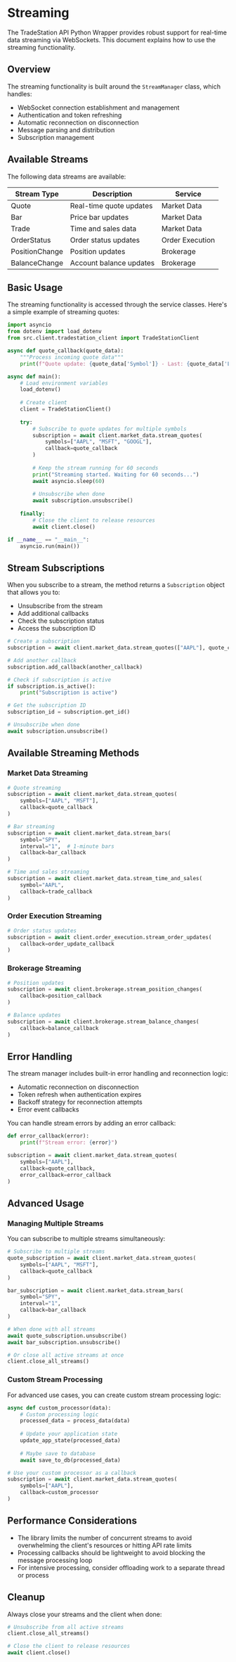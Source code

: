 # Streaming

The TradeStation API Python Wrapper provides robust support for real-time data streaming via WebSockets. This document explains how to use the streaming functionality.

## Overview

The streaming functionality is built around the `StreamManager` class, which handles:

- WebSocket connection establishment and management
- Authentication and token refreshing
- Automatic reconnection on disconnection
- Message parsing and distribution
- Subscription management

## Available Streams

The following data streams are available:

| Stream Type | Description | Service |
|-------------|-------------|---------|
| Quote | Real-time quote updates | Market Data |
| Bar | Price bar updates | Market Data |
| Trade | Time and sales data | Market Data |
| OrderStatus | Order status updates | Order Execution |
| PositionChange | Position updates | Brokerage |
| BalanceChange | Account balance updates | Brokerage |

## Basic Usage

The streaming functionality is accessed through the service classes. Here's a simple example of streaming quotes:

```python
import asyncio
from dotenv import load_dotenv
from src.client.tradestation_client import TradeStationClient

async def quote_callback(quote_data):
    """Process incoming quote data"""
    print(f"Quote update: {quote_data['Symbol']} - Last: {quote_data['Last']}")

async def main():
    # Load environment variables
    load_dotenv()
    
    # Create client
    client = TradeStationClient()
    
    try:
        # Subscribe to quote updates for multiple symbols
        subscription = await client.market_data.stream_quotes(
            symbols=["AAPL", "MSFT", "GOOGL"],
            callback=quote_callback
        )
        
        # Keep the stream running for 60 seconds
        print("Streaming started. Waiting for 60 seconds...")
        await asyncio.sleep(60)
        
        # Unsubscribe when done
        await subscription.unsubscribe()
        
    finally:
        # Close the client to release resources
        await client.close()

if __name__ == "__main__":
    asyncio.run(main())
```

## Stream Subscriptions

When you subscribe to a stream, the method returns a `Subscription` object that allows you to:

- Unsubscribe from the stream
- Add additional callbacks
- Check the subscription status
- Access the subscription ID

```python
# Create a subscription
subscription = await client.market_data.stream_quotes(["AAPL"], quote_callback)

# Add another callback
subscription.add_callback(another_callback)

# Check if subscription is active
if subscription.is_active():
    print("Subscription is active")

# Get the subscription ID
subscription_id = subscription.get_id()

# Unsubscribe when done
await subscription.unsubscribe()
```

## Available Streaming Methods

### Market Data Streaming

```python
# Quote streaming
subscription = await client.market_data.stream_quotes(
    symbols=["AAPL", "MSFT"],
    callback=quote_callback
)

# Bar streaming
subscription = await client.market_data.stream_bars(
    symbol="SPY",
    interval="1",  # 1-minute bars
    callback=bar_callback
)

# Time and sales streaming
subscription = await client.market_data.stream_time_and_sales(
    symbol="AAPL",
    callback=trade_callback
)
```

### Order Execution Streaming

```python
# Order status updates
subscription = await client.order_execution.stream_order_updates(
    callback=order_update_callback
)
```

### Brokerage Streaming

```python
# Position updates
subscription = await client.brokerage.stream_position_changes(
    callback=position_callback
)

# Balance updates
subscription = await client.brokerage.stream_balance_changes(
    callback=balance_callback
)
```

## Error Handling

The stream manager includes built-in error handling and reconnection logic:

- Automatic reconnection on disconnection
- Token refresh when authentication expires
- Backoff strategy for reconnection attempts
- Error event callbacks

You can handle stream errors by adding an error callback:

```python
def error_callback(error):
    print(f"Stream error: {error}")

subscription = await client.market_data.stream_quotes(
    symbols=["AAPL"],
    callback=quote_callback,
    error_callback=error_callback
)
```

## Advanced Usage

### Managing Multiple Streams

You can subscribe to multiple streams simultaneously:

```python
# Subscribe to multiple streams
quote_subscription = await client.market_data.stream_quotes(
    symbols=["AAPL", "MSFT"],
    callback=quote_callback
)

bar_subscription = await client.market_data.stream_bars(
    symbol="SPY",
    interval="1",
    callback=bar_callback
)

# When done with all streams
await quote_subscription.unsubscribe()
await bar_subscription.unsubscribe()

# Or close all active streams at once
client.close_all_streams()
```

### Custom Stream Processing

For advanced use cases, you can create custom stream processing logic:

```python
async def custom_processor(data):
    # Custom processing logic
    processed_data = process_data(data)
    
    # Update your application state
    update_app_state(processed_data)
    
    # Maybe save to database
    await save_to_db(processed_data)

# Use your custom processor as a callback
subscription = await client.market_data.stream_quotes(
    symbols=["AAPL"],
    callback=custom_processor
)
```

## Performance Considerations

- The library limits the number of concurrent streams to avoid overwhelming the client's resources or hitting API rate limits
- Processing callbacks should be lightweight to avoid blocking the message processing loop
- For intensive processing, consider offloading work to a separate thread or process

## Cleanup

Always close your streams and the client when done:

```python
# Unsubscribe from all active streams
client.close_all_streams()

# Close the client to release resources
await client.close()
``` 